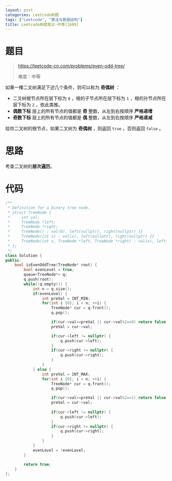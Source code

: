 ```yaml
---
layout: post
categories: Leetcode刷题
tags: ["Leetcode", "算法与数据结构"]
title: Leetcode刷题笔记-中等[1609]
---
```


<!-- more -->

# 题目

> https://leetcode-cn.com/problems/even-odd-tree/
>
> 难度：中等

如果一棵二叉树满足下述几个条件，则可以称为 **奇偶树** ：

- 二叉树根节点所在层下标为 `0` ，根的子节点所在层下标为 `1` ，根的孙节点所在层下标为 `2` ，依此类推。
- **偶数下标** 层上的所有节点的值都是 **奇** 整数，从左到右按顺序 **严格递增**
- **奇数下标** 层上的所有节点的值都是 **偶** 整数，从左到右按顺序 **严格递减**

给你二叉树的根节点，如果二叉树为 **奇偶树** ，则返回 `true` ，否则返回 `false` 。

# 思路

考查二叉树的**层次遍历**。

# 代码

```c++
/**
 * Definition for a binary tree node.
 * struct TreeNode {
 *     int val;
 *     TreeNode *left;
 *     TreeNode *right;
 *     TreeNode() : val(0), left(nullptr), right(nullptr) {}
 *     TreeNode(int x) : val(x), left(nullptr), right(nullptr) {}
 *     TreeNode(int x, TreeNode *left, TreeNode *right) : val(x), left(left), right(right) {}
 * };
 */
class Solution {
public:
    bool isEvenOddTree(TreeNode* root) {
        bool evenLevel = true;
        queue<TreeNode*> q;
        q.push(root);
        while(!q.empty()) {
            int n = q.size();
            if(evenLevel) {
                int preVal = INT_MIN;
                for(int i {0}; i < n; ++i) {
                    TreeNode* cur = q.front();
                    q.pop();

                    if(cur->val<=preVal || cur->val%2==0) return false;
                    preVal = cur->val;

                    if(cur->left != nullptr) {
                        q.push(cur->left);
                    }
                    if(cur->right != nullptr) {
                        q.push(cur->right);
                    }
                }
            } else {
                int preVal = INT_MAX;
                for(int i {0}; i < n; ++i) {
                    TreeNode* cur = q.front();
                    q.pop();

                    if(cur->val>=preVal || cur->val%2==1) return false;
                    preVal = cur->val;
                    
                    if(cur->left != nullptr) {
                        q.push(cur->left);
                    }
                    if(cur->right != nullptr) {
                        q.push(cur->right);
                    }
                }
            }
            evenLevel = !evenLevel;
        }

        return true;
    }
};
```

